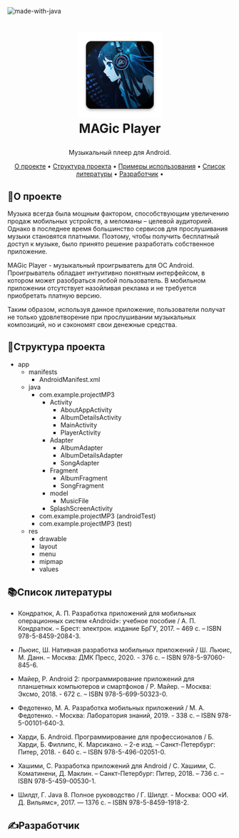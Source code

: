 ![made-with-java](https://img.shields.io/badge/Made%20with-Java-brightgreen)
<br />
<h1>
<p align="center">
 <img src="https://github.com/MAGistR-bit/MAGic-Player/blob/master/app/src/main/res/mipmap-xxxhdpi/ic_launcher.png" width="192" height="192">
  <br>MAGic Player
</h1>
 <p align="center">
 Музыкальный плеер для Android.
 <br />
 </p>
</p>
<p align="center">
 <a href="#о-проекте">О проекте</a> •
 <a href="#структура-проекта">Структура проекта</a> •
 <a href="#examples">Примеры использования</a> •
 <a href="#список-литературы">Список литературы</a> •
 <a href="#разработчик">Разработчик</a> •
</p> 

<p align="center">
<!-- Добавить GIF-анимацию -->
</p> 

## 📝О проекте
Музыка всегда была мощным фактором, способствующим увеличению продаж мобильных устройств, а меломаны – целевой аудиторией. 
Однако в последнее время большинство сервисов для прослушивания музыки становятся платными. Поэтому, чтобы получить бесплатный доступ к музыке, было принято решение разработать собственное приложение. <br/>

MAGic Player - музыкальный проигрыватель для ОС Android. Проигрыватель обладает интуитивно понятным интерфейсом, в котором может разобраться любой пользователь. В мобильном приложении отсутствует назойливая реклама и не требуется приобретать платную версию. <br/> 

Таким образом, используя данное приложение, пользователи получат не только удовлетворение при прослушивании музыкальных композиций, но и сэкономят свои денежные средства.

## 🌵Структура проекта
- app
    - manifests
        - AndroidManifest.xml
    - java
        - com.example.projectMP3
            - Activity
                - AboutAppActivity
                - AlbumDetailsActivity
                - MainActivity
                - PlayerActivity
            - Adapter
                - AlbumAdapter
                - AlbumDetailsAdapter
                - SongAdapter
            - Fragment
                - AlbumFragment
                - SongFragment
            - model
                - MusicFile
            - SplashScreenActivity
         - com.example.projectMP3 (androidTest)
         - com.example.projectMP3 (test)
     - res
         - drawable
         - layout
         - menu
         - mipmap
         - values
         
## 📚Список литературы
<ul>
 <li>
 <p>Кондратюк, А. П. Разработка приложений для мобильных операционных систем «Android»: учебное пособие / А. П. Кондратюк. – Брест: электрон. издание БрГУ, 2017. – 469 с. – ISBN 978-5-8459-2084-3.
 </p>
 </li>
  <li>
 <p>Льюис, Ш. Нативная разработка мобильных приложений / Ш. Льюис, М. Данн. – Москва: ДМК Пресс, 2020. - 376 с. – ISBN 978-5-97060-845-6.
 </p>
 </li>
 <li>
 <p>Майер, Р. Android 2: программирование приложений для планшетных компьютеров и смартфонов / Р. Майер. – Москва: Эксмо, 2018. - 672 с. – ISBN 978-5-699-50323-0.
 </p>
 </li>
 <li>
 <p>Федотенко, М. А. Разработка мобильных приложений / М. А. Федотенко. - Москва: Лаборатория знаний, 2019. - 338 с. – ISBN 978-5-00101-640-3.
 </p>
 </li>
 <li>
 <p>
 Харди, Б. Android. Программирование для профессионалов / Б. Харди, Б. Филлипс, К. Марсикано. – 2-е изд. – Санкт-Петербург: Питер, 2018. - 640 с. – ISBN 978-5-496-02051-0.
 </p>
 </li>
 <li>
 <p>Хашими, С. Разработка приложений для Android / С. Хашими, С. Коматинени, Д. Маклин. – Санкт-Петербург: Питер, 2018. – 736 с. – ISBN 978-5-459-00530-1.
    </p>
  </li>
  <li>
    <p>Шилдт, Г. Java 8. Полное руководство / Г. Шилдт. - Москва: ООО «И. Д. Вильямс», 2017. — 1376 с. – ISBN 978-5-8459-1918-2.
 </p>
 </li>
</ul>

## ✍️Разработчик



